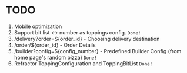 # TODO 
1. Mobile optimization 
2. Support bit list <-> number as toppings config. `Done!`
3. /delivery?order=${order_id} - Choosing delivery destination 
4. /order/${order_id} - Order Details 
5. /builder?config=${config_number} - Predefined Builder Config (from home page's random pizza) `Done!`
6. Refractor ToppingConfiguration and ToppingBitList `Done!`
